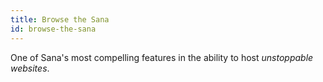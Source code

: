 ```yaml
---
title: Browse the Sana
id: browse-the-sana
---
```


One of Sana's most compelling features in the ability to host *unstoppable websites*.

